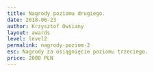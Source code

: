 ```yaml
---
title: Nagrody poziomu drugiego.
date: 2018-06-23
author: Krzysztof Owsiany
layout: awards
level: level2
permalink: nagrody-poziom-2
esc: Nagrody za osiągnięcie poziomu trzeciego. 
price: 2000 PLN
---
```

